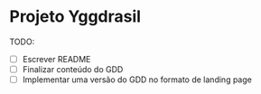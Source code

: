# Projeto Yggdrasil

TODO:

- [ ] Escrever README
- [ ] Finalizar conteúdo do GDD
- [ ] Implementar uma versão do GDD no formato de landing page
